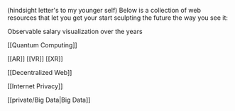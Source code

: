 (hindsight letter's to my younger self)
Below is a collection of web resources that let you get your start sculpting the future the way you see it:

Observable salary visualization over the years

[[Quantum Computing]]

[[AR]] [[VR]] [[XR]]

[[Decentralized Web]]

[[Internet Privacy]]

[[private/Big Data|Big Data]]




